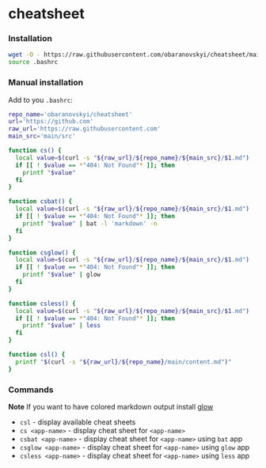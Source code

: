 # cheatsheet

### Installation


```bash
wget -O - https://raw.githubusercontent.com/obaranovskyi/cheatsheet/main/cheatsheet.sh >> ~/.bashrc && \
source .bashrc
```

### Manual installation

Add to you `.bashrc`:

```bash
repo_name='obaranovskyi/cheatsheet'
url='https://github.com'
raw_url='https://raw.githubusercontent.com'
main_src='main/src'

function cs() {
  local value=$(curl -s "${raw_url}/${repo_name}/${main_src}/$1.md")
  if [[ ! $value == *"404: Not Found"* ]]; then
    printf "$value"
  fi
}

function csbat() {
  local value=$(curl -s "${raw_url}/${repo_name}/${main_src}/$1.md")
  if [[ ! $value == *"404: Not Found"* ]]; then
    printf "$value" | bat -l 'markdown' -n
  fi
}

function csglow() {
  local value=$(curl -s "${raw_url}/${repo_name}/${main_src}/$1.md")
  if [[ ! $value == *"404: Not Found"* ]]; then
    printf "$value" | glow
  fi
}

function csless() {
  local value=$(curl -s "${raw_url}/${repo_name}/${main_src}/$1.md")
  if [[ ! $value == *"404: Not Found"* ]]; then
    printf "$value" | less
  fi
}

function csl() {
  printf "$(curl -s "${raw_url}/${repo_name}/main/content.md")"
}
```


### Commands

**Note** If you want to have colored markdown output install [glow](https://github.com/charmbracelet/glow)

- `csl` - display available cheat sheets
- `cs <app-name>` - display cheat sheet for `<app-name>`
- `csbat <app-name>` - display cheat sheet for `<app-name>` using `bat` app
- `csglow <app-name>` - display cheat sheet for `<app-name>` using `glow` app
- `csless <app-name>` - display cheat sheet for `<app-name>` using `less` app

